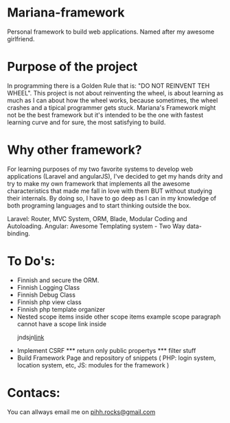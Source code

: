 # Mariana-framework
Personal framework to build web applications.
Named after my awesome girlfriend.

# Purpose of the project
In programming there is a Golden Rule that is: "DO NOT REINVENT TEH WHEEL".
This project is not about reinventing the wheel, is about learning as much as I can about how the wheel works, because sometimes, the wheel crashes and a tipical programmer gets stuck.
Mariana's Framework might not be the best framework but it's intended to be the one with fastest learning curve and for sure, the most satisfying to build.

# Why other framework?
For learning purposes of my two favorite systems to develop web applications (Laravel and angularJS),
I've decided to get my hands drity and try to make my own framework that implements all the awesome characteristics that made me fall in love with them
BUT without studying their internals. By doing so, I have to go deep as I can in my knowledge of both
programing languages and to start thinking outside the box.

Laravel: Router, MVC System, ORM, Blade, Modular Coding and Autoloading.
Angular: Awesome Templating system - Two Way data-binding.

# To Do's:
* Finnish and secure the ORM.
* Finnish Logging Class
* Finnish Debug Class
* Finnish php view class
* Finnish php template organizer
* Nested scope items inside other scope items example scope paragraph cannot have a scope link inside <p>jndsjn<a href="{{}}">link</a></p>
* Implement CSRF
*** return only public propertys
*** filter stuff
* Build Framework Page and repository of snippets ( PHP: login system, location system, etc, JS: modules for the framework )


# Contacs:
You can allways email me on pihh.rocks@gmail.com